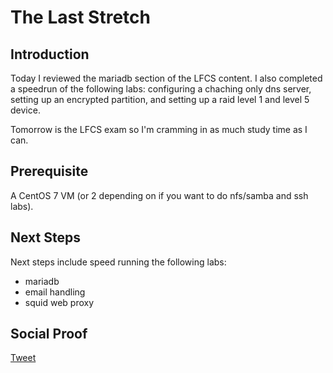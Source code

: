 
# The Last Stretch

## Introduction

Today I reviewed the mariadb section of the LFCS content. I also completed a speedrun of the following labs: configuring a chaching only dns server, setting up an encrypted partition, and setting up a raid level 1 and level 5 device.

Tomorrow is the LFCS exam so I'm cramming in as much study time as I can.

## Prerequisite

A CentOS 7 VM (or 2 depending on if you want to do nfs/samba and ssh labs).

## Next Steps

Next steps include speed running the following labs:

- mariadb
- email handling
- squid web proxy

## Social Proof

[Tweet](https://twitter.com/lrnallday/status/1324651675810992129)

